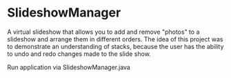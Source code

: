 # SlideshowManager
A virtual slideshow that allows you to add and remove "photos" to a slideshow and arrange them in different orders. 
The idea of this project was to demonstrate an understanding of stacks, because the user has the ability to undo and 
redo changes made to the slide show.


Run application via SlideshowManager.java
